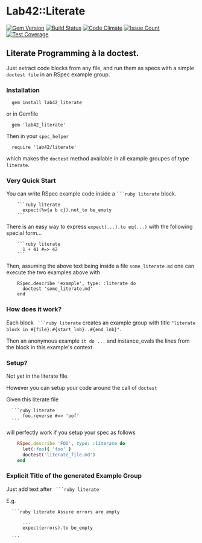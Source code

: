 
# Lab42::Literate

[![Gem Version](https://badge.fury.io/rb/lab42_literate.svg)](http://badge.fury.io/rb/lab42_literate)
[![Build Status](https://travis-ci.org/RobertDober/lab42_literate.svg?branch=master)](https://travis-ci.org/RobertDober/lab42_literate)
[![Code Climate](https://codeclimate.com/github/RobertDober/lab42_literate/badges/gpa.svg)](https://codeclimate.com/github/RobertDober/lab42_literate)
[![Issue Count](https://codeclimate.com/github/RobertDober/lab42_literate/badges/issue_count.svg)](https://codeclimate.com/github/RobertDober/lab42_literate)
[![Test Coverage](https://codeclimate.com/github/RobertDober/lab42_literate/badges/coverage.svg)](https://codeclimate.com/github/RobertDober/lab42_literate)

## Literate Programming à la doctest.

Just extract code blocks from any file, and run them as specs with a simple `doctest file` in an RSpec example group.

### Installation

      gem install lab42_literate

or in Gemfile

      gem 'lab42_literate'

Then in your `spec_helper`

      require 'lab42/literate'

which makes the `doctest` method available in all example groupes of type `literate`.

### Very Quick Start

You can write RSpec example code inside a ` ```ruby literate ` block.

        ```ruby literate
          expect(%w{a b c}).not_to be_empty
        ```

There is an easy way to express `expect(...).to eq(...)` with the following special form...

        ```ruby literate
          1 + 41 #=> 42
        ```

Then, assuming the above text being inside a file `some_literate.md` one can execute the two examples above
with

        RSpec.describe 'example', type: :literate do
          doctest 'some_literate.md'
        end


### How does it work?

Each block ` ```ruby literate`  creates an example group with title `"literate block in #{file}:#{start_lnb}..#{end_lnb}"`.

Then an anonymous example `it do ...` 
and instance_evals the lines from the block in this example's context.


### Setup?

Not yet in the literate file.

However you can setup your code around the call of `doctest` 

Given this literate file

      ```ruby literate
          foo.reverse #=> 'oof'
      ```

will perfectly work if you setup your spec as follows

```ruby
    RSpec.describe 'FOO', type: :literate do
      let(:foo){ 'foo' }
      doctest('literate_file.md')
    end
```



### Explicit Title of the generated Example Group

Just add text  after ` ```ruby literate`

E.g.

      ```ruby literate Assure errors are empty

          ...
          expect(errors).to be_empty
          
      ```
